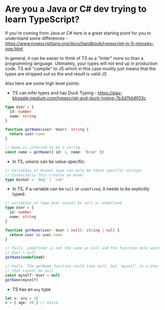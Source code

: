 # Are you a Java or C# dev trying to learn TypeScript?

If you're coming from Java or C# here is a great starting point for you to understand some differences - https://www.typescriptlang.org/docs/handbook/typescript-in-5-minutes-oop.html

In general, it can be easier to think of TS as a "linter" more so than a programming language. Ultimately, your types will not end up in production code. TS will "compile" to JS which in this case mostly just means that the types are stripped out so the end result is valid JS

Also here are some high level points:

- TS can infer types and has Duck Typing - https://ajay-bhosale.medium.com/typescript-and-duck-typing-7b3d7bb6f03c

```ts
type User = {
  id: number
  name: string
}

function getName(user: User): string {
  return user.name
}

// Name is inferred to be a string
const name = getName({ id: 1, name: 'Brad' })
```

- In TS, unions can be value-specific:

```ts
// Variables of Animal type can only be these specific strings
// Essentially this creates an enum:
type Animal = 'dog' | 'cat'
```

- In TS, if a variable can be `null` or `undefined`, it needs to be explicitly typed:

```ts
// variables of type User cannot be null or undefined
type User = {
  id: number
  name: string
}

function getName(user: User | null): string | null {
  return user && user.name
}

// Fails. undefined is not the same as null and the function only wants
// User | null
getName(undefined)

// Fails. The getName function could take null, but `myself` is a User type
// that cannot be null
const myself: User = null
getName(myself)
```

- TS has an `any` type

```ts
let x: any = 10
x = { age: 50 } // Valid
```
